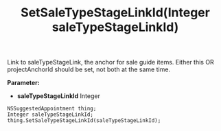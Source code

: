 ﻿---
uid: crmscript_ref_NSSuggestedAppointment_SetSaleTypeStageLinkId
title: SetSaleTypeStageLinkId(Integer saleTypeStageLinkId)
intellisense: NSSuggestedAppointment.SetSaleTypeStageLinkId
keywords: NSSuggestedAppointment, GetSaleTypeStageLinkId
so.topic: reference
---

Link to saleTypeStageLink, the anchor for sale guide items. Either this OR projectAnchorId should be set, not both at the same time.

**Parameter:** 
 - **saleTypeStageLinkId** Integer

```crmscript
NSSuggestedAppointment thing;
Integer saleTypeStageLinkId;
thing.SetSaleTypeStageLinkId(saleTypeStageLinkId);
```

